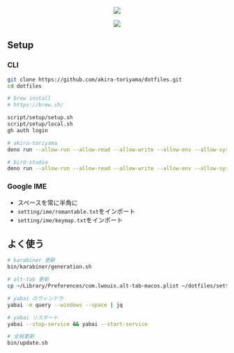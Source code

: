 <p align="center">
  <a href="https://github.com/akira-toriyama/dotfiles">
    <img src="https://user-images.githubusercontent.com/92862731/166393194-1c4a4338-ae35-4dee-bd0f-7fce2f7f01dd.png"/>
  </a>
</p>

<p align="center">
  <a href="https://github.com/akira-toriyama/dotfiles/actions/workflows/macos.yml">
    <img src="https://github.com/akira-toriyama/dotfiles/actions/workflows/macos.yml/badge.svg"/>
  </a>
</p>

## Setup

### CLI

```bash
git clone https://github.com/akira-toriyama/dotfiles.git
cd dotfiles

# brew install
# https://brew.sh/

script/setup/setup.sh
script/setup/local.sh
gh auth login

# akira-toriyama
deno run --allow-run --allow-read --allow-write --allow-env --allow-sys $HOME/dotfiles/template/ssh/generation.ts

# bird-studio
deno run --allow-run --allow-read --allow-write --allow-env --allow-sys $HOME/dotfiles/template/ssh/generation.ts
```

### Google IME

- スペースを常に半角に
- `setting/ime/romantable.txt`をインポート
- `setting/ime/keymap.txt`をインポート

## よく使う

```bash
# karabiner 更新
bin/karabiner/generation.sh

# alt-tab 更新
cp ~/Library/Preferences/com.lwouis.alt-tab-macos.plist ~/dotfiles/setting/alt-tab/.

# yabai のウィンドウ
yabai -m query --windows --space | jq

# yabai リスタート
yabai --stop-service && yabai --start-service

# 全般更新
bin/update.sh
```
